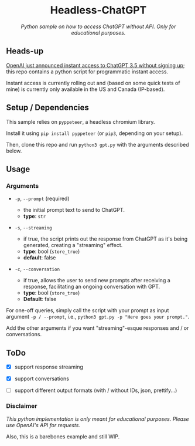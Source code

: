 <h1 align="center">Headless-ChatGPT</h1>
<p align="center"><em>Python sample on how to access ChatGPT without API. Only for educational purposes.</em></p>

## Heads-up
[OpenAI just announced instant access to ChatGPT 3.5 without signing up](https://openai.com/blog/start-using-chatgpt-instantly); this repo contains a python script for programmatic instant access.

Instant access is currently rolling out and (based on some quick tests of mine) is currently only available in the US and Canada (IP-based).

## Setup / Dependencies
This sample relies on `pyppeteer`, a headless chromium library.

Install it using `pip install pyppeteer` (or `pip3`, depending on your setup).

Then, clone this repo and run `python3 gpt.py` with the arguments described below.

## Usage
### Arguments
- `-p`, `--prompt` (required)
  - the initial prompt text to send to ChatGPT.
  - **type**: `str`
  
- `-s`, `--streaming`
  - if true, the script prints out the response from ChatGPT as it's being generated, creating a "streaming" effect.
  - **type**: bool (`store_true`)
  - **default**: false
  
- `-c`, `--conversation`
  - if true, allows the user to send new prompts after receiving a response, facilitating an ongoing conversation with GPT.
  - **type**: bool (`store_true`)
  - **Default**: false

For one-off queries, simply call the script with your prompt as input argument `-p / --prompt`, i.e., `python3 gpt.py -p "Here goes your prompt."`.

Add the other arguments if you want "streaming"-esque responses and / or conversations.


## ToDo
- [x] support response streaming
- [x] support conversations
- [ ] support different output formats (with / without IDs, json, prettify...)


### Disclaimer
*This python implementation is only meant for educational purposes. Please use OpenAI's API for requests.*

Also, this is a barebones example and still WIP. 
